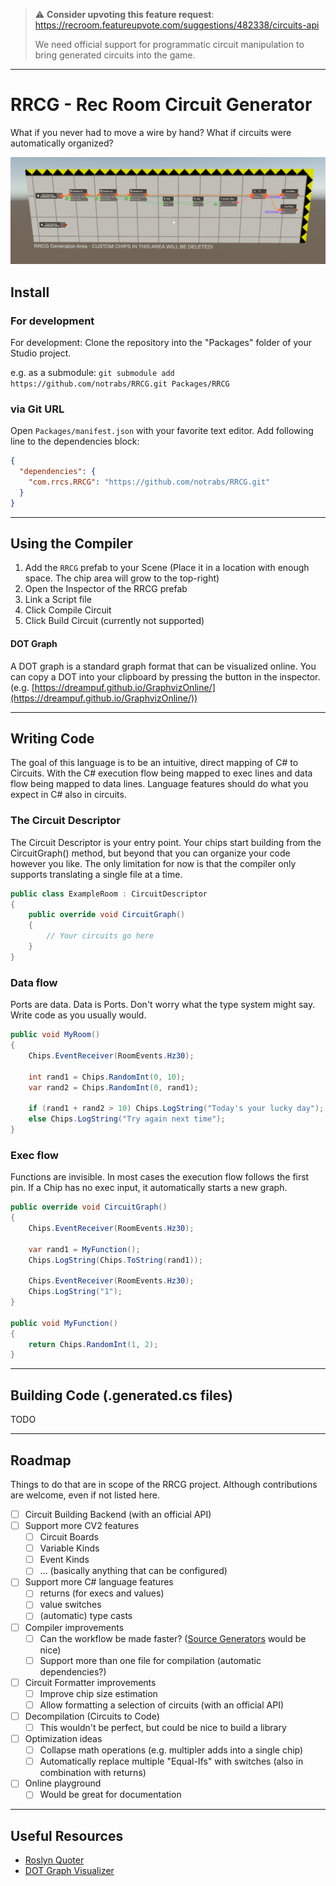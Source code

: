 > :warning: **Consider upvoting this feature request**: https://recroom.featureupvote.com/suggestions/482338/circuits-api
> 
> We need official support for programmatic circuit manipulation to bring generated circuits into the game.
---
# RRCG - Rec Room Circuit Generator

What if you never had to move a wire by hand? What if circuits were automatically organized?

![example-circuit](/Docs/Images/header.png)

<!-- toc -->

## Install

### For development

For development: Clone the repository into the "Packages" folder of your Studio project.

e.g. as a submodule: `git submodule add https://github.com/notrabs/RRCG.git Packages/RRCG`

### via Git URL

Open `Packages/manifest.json` with your favorite text editor. Add following line to the dependencies block:
```json
{
  "dependencies": {
    "com.rrcs.RRCG": "https://github.com/notrabs/RRCG.git"
  }
}
```
---
## Using the Compiler

1. Add the `RRCG` prefab to your Scene (Place it in a location with enough space. The chip area will grow to the top-right)
2. Open the Inspector of the RRCG prefab
3. Link a Script file
4. Click Compile Circuit
5. Click Build Circuit (currently not supported)

#### DOT Graph
A DOT graph is a standard graph format that can be visualized online. You can copy a DOT into your clipboard by pressing the button in the inspector.
(e.g. [https://dreampuf.github.io/GraphvizOnline/](https://dreampuf.github.io/GraphvizOnline/))

---
## Writing Code

The goal of this language is to be an intuitive, direct mapping of C# to Circuits. With the C# execution flow being mapped to exec lines and data flow being mapped to data lines.
Language features should do what you expect in C# also in circuits.

### The Circuit Descriptor
The Circuit Descriptor is your entry point. Your chips start building from the CircuitGraph() method, but beyond that you can organize your code however you like. The only limitation for now is that the compiler only supports translating a single file at a time.
```c#
public class ExampleRoom : CircuitDescriptor
{
    public override void CircuitGraph()
    {
        // Your circuits go here
    }
}
```

### Data flow

Ports are data. Data is Ports. Don't worry what the type system might say. Write code as you usually would.

```c#
public void MyRoom()
{
    Chips.EventReceiver(RoomEvents.Hz30);
  
    int rand1 = Chips.RandomInt(0, 10);
    var rand2 = Chips.RandomInt(0, rand1);
  
    if (rand1 + rand2 > 10) Chips.LogString("Today's your lucky day");
    else Chips.LogString("Try again next time");
}
```

### Exec flow

Functions are invisible. In most cases the execution flow follows the first pin. If a Chip has no exec input, it automatically starts a new graph.

```c#
public override void CircuitGraph()
{
    Chips.EventReceiver(RoomEvents.Hz30);
  
    var rand1 = MyFunction();
    Chips.LogString(Chips.ToString(rand1));

    Chips.EventReceiver(RoomEvents.Hz30);
    Chips.LogString("1");
}

public void MyFunction()
{
    return Chips.RandomInt(1, 2);
}
```

---
## Building Code (.generated.cs files)
TODO

---
## Roadmap
Things to do that are in scope of the RRCG project. Although contributions are welcome, even if not listed here.
- [ ] Circuit Building Backend (with an official API)
- [ ] Support more CV2 features
  - [ ] Circuit Boards
  - [ ] Variable Kinds
  - [ ] Event Kinds
  - [ ] ... (basically anything that can be configured)
- [ ] Support more C# language features
  - [ ] returns (for execs and values)
  - [ ] value switches
  - [ ] (automatic) type casts
- [ ] Compiler improvements
  - [ ] Can the workflow be made faster? ([Source Generators](https://learn.microsoft.com/en-us/dotnet/csharp/roslyn-sdk/source-generators-overview) would be nice)
  - [ ] Support more than one file for compilation (automatic dependencies?)
- [ ] Circuit Formatter improvements
  - [ ] Improve chip size estimation 
  - [ ] Allow formatting a selection of circuits (with an official API)
- [ ] Decompilation (Circuits to Code)
  - [ ] This wouldn't be perfect, but could be nice to build a library
- [ ] Optimization ideas
  - [ ] Collapse math operations (e.g. multipler adds into a single chip)
  - [ ] Automatically replace multiple "Equal-Ifs" with switches (also in combination with returns)
- [ ] Online playground
  - [ ] Would be great for documentation 

---
## Useful Resources
* [Roslyn Quoter](https://roslynquoter.azurewebsites.net/)
* [DOT Graph Visualizer](https://dreampuf.github.io/GraphvizOnline/)
